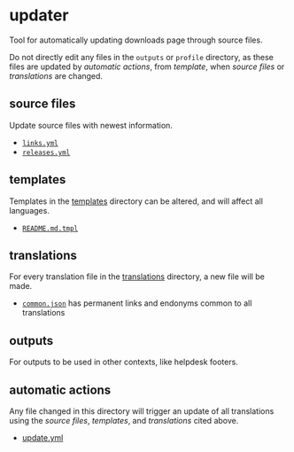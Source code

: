 # updater
Tool for automatically updating downloads page through source files.

Do not directly edit any files in the `outputs` or `profile` directory, as these files are updated by *automatic actions*, from *template*, when *source files* or *translations* are changed.

## source files
Update source files with newest information.
- [`links.yml`](./links.yml)
- [`releases.yml`](./releases.yml)

## templates
Templates in the [templates](./templates) directory can be altered, and will affect all languages.
- [`README.md.tmpl`](./templates/README.md.tmpl)

## translations
For every translation file in the [translations](./translations) directory, a new file will be made.
- [`common.json`](./translations/common.json) has permanent links and endonyms common to all translations

## outputs
For outputs to be used in other contexts, like helpdesk footers.

## automatic actions
Any file changed in this directory will trigger an update of all translations using the _source files_, _templates_, and _translations_ cited above.
- [update.yml](../.github/workflows/update.yml)
